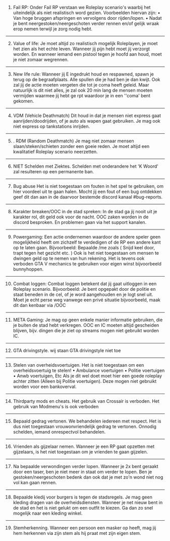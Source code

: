 1.    Fail RP: Onder Fail RP verstaan we Roleplay scenario's waarbij het uiteindelijk als niet realistisch word gezien. Voorbeelden hiervan zijn: • Van hoge bruggen afspringen en vervolgens door rijden/lopen. • Nadat je bent neergestoken/neergeschoten verder rennen en/of gelijk wraak erop nemen terwijl je zorg nodig hebt.

_________________________________________________________________________________________________________________

2.    Value of life: Je moet altijd zo realistisch mogelijk Roleplayen, je moet het zien als het echte leven. Wanneer jij pijn hebt moet jij verzorgt worden. En wanneer iemand een pistool tegen je hoofd aan houd, moet je niet zomaar wegrennen.

_________________________________________________________________________________________________________________

3.    New life rule: Wanneer jij E ingedrukt houd en respawned, spawn je terug op de begraafplaats. Alle spullen die je had ben je dan kwijt. Ook zal jij de actie moeten vergeten die tot je coma heeft geleid. Maar natuurlijk is dit niet alles, je zal ook 20 min lang de mensen moeten vermijden waarmee jij hebt ge rpt waardoor je in een ''coma' bent gekomen. 

_________________________________________________________________________________________________________________

4.    VDM (Vehicle Deathmatch) Dit houd in dat je mensen niet express gaat aanrijden/doodrijden, of je auto als wapen gaat gebruiken. Je mag ook niet express op tankstations inrijden.

_________________________________________________________________________________________________________________

5.    . RDM (Random Deathmatch) Je mag niet zomaar mensen slaan/steken/schieten zonder een goeie reden. Je moet altijd een kwalitatief Roleplay scenario neerzetten.

_________________________________________________________________________________________________________________

6.    NIET Schelden met Ziektes. Schelden met onderandere het 'K Woord' zal resulteren op een permanente ban.

_________________________________________________________________________________________________________________

7.    Bug abuse Het is niet toegestaan om fouten in het spel te gebruiken, om hier voordeel uit te gaan halen. Mocht jij een fout of een bug ontdekken geef dit dan aan in de daarvoor bestemde discord kanaal #bug-reports.

_________________________________________________________________________________________________________________

8.    Karakter breaken/OOC in de stad spreken: In de stad ga jij nooit uit je karakter rol, dit geld ook voor de nacht. OOC zaken worden in de discord besproken. En problemen gaan via het support kanalen.

_________________________________________________________________________________________________________________

9.    Powergaming: Een actie ondernemen waardoor de andere speler geen mogelijkheid heeft om zichzelf te verdedigen of de RP een andere kant op te laten gaan. Bijvoorbeeld: Bepaalde /me zoals ( Snijd keel door, trapt tegen het gezicht etc. ) Ook is het niet toegestaan om mensen te dwingen geld op te nemen van hun rekening. Het is tevens ook verboden GTA V mechanics te gebruiken voor eigen winst bijvoorbeeld bunnyhoppen.

_________________________________________________________________________________________________________________

10.    Combat loggen: Combat loggen betekent dat jij gaat uitloggen in een Roleplay scenario. Bijvoorbeeld: Je bent opgepakt door de politie en staat beneden in de cel, of je word aangehouden en je logt snel uit. Moet je echt perse weg vanwege een privé situatie bijvoorbeeld, maak dit dan kenbaar via /OOC

_________________________________________________________________________________________________________________

11.    META Gaming: Je mag op geen enkele manier informatie gebruiken, die je buiten de stad hebt verkregen. OOC en IC moeten altijd gescheiden blijven, bijv. dingen die je ziet op streams mogen niet gebruikt worden IC.

_________________________________________________________________________________________________________________

12.    GTA drivingstyle. wij staan GTA drivingstyle niet toe 

_________________________________________________________________________________________________________________

13.    Stelen van overheidsvoertuigen. Het is niet toegestaan om een overheidsvoertuig te stelen! • Ambulance voertuigen • Politie voertuigen • Anwb voertuigen, Etc Als je dit wel doet moet hier een goede roleplay achter zitten (Alleen bij Politie voertuigen). Deze mogen niet gebruikt worden voor een bankoverval. 

_________________________________________________________________________________________________________________

14.    Thirdparty mods en cheats. Het gebruik van Crossair is verboden. Het gebruik van Modmenu's is ook verboden

_________________________________________________________________________________________________________________


15.    Bepaald gedrag vertonen. We behandelen iedereen met respect. Het is dus niet toegestaan vrouwonvriendelijk gedrag te vertonen. Onnodig schelden, iemand onrespectvol behandelen.

_________________________________________________________________________________________________________________


16.    Vrienden als gijzelaar nemen. Wanneer je een RP gaat opzetten met gijzelaars, is het niet toegestaan om je vrienden te gaan gijzelen.

_________________________________________________________________________________________________________________


17.    Na bepaalde verwondingen verder lopen. Wanneer je 2x bent geraakt door een taser, ben je niet meer in staat om verder te lopen. Ben je gestoken/neergeschoten bedenk dan ook dat je met zo'n wond niet nog vol kan gaan rennen.

_________________________________________________________________________________________________________________


18.    Bepaalde kledij voor burgers is tegen de stadsregels. Je mag geen kleding dragen van de overheidsdiensten. Wanneer je net nieuw bent in de stad en het is niet gelukt om een outfit te kiezen. Ga dan zo snel mogelijk naar een kleding winkel.

_________________________________________________________________________________________________________________

19.    Stemherkenning. Wanneer een persoon een masker op heeft, mag jij hem herkennen via zijn stem als hij praat met zijn eigen stem.
